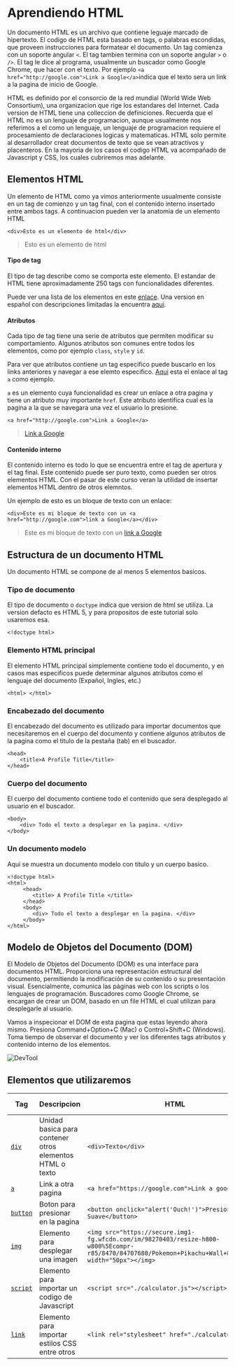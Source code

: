 # Aprendiendo HTML

Un documento HTML es un archivo que contiene leguaje marcado de hipertexto. El codigo de HTML esta basado en tags, o palabras escondidas, que proveen instrucciones para formatear el documento. Un tag comienza con un soporte angular `<`. El tag tambien termina con un soporte angular `>` o `/>`. El tag le dice al programa, usualmente un buscador como Google Chrome, que hacer con el texto. Por ejemplo `<a href="http://google.com">Link a Google</a>`indica que el texto sera un link a la pagina de inicio de Google.

HTML es definido por el consorcio de la red mundial (World Wide Web Consortium), una organizacion que rige los estandares del Internet. Cada version de HTML tiene una colleccion de definiciones. Recuerda que el HTML no es un lenguaje de programacion, aunque usualmente nos referimos a el como un lenguaje, un lenguaje de programacion requiere el procesamiento de declaraciones logicas y matematicas. HTML solo permite al desarrollador creat documentos de texto que se vean atractivos y placenteros. En la mayoria de los casos el codigo HTML va acompañado de Javascript y CSS, los cuales cubriremos mas adelante.

## Elementos HTML

Un elemento de HTML como ya vimos anteriormente usualmente consiste en un tag de comienzo y un tag final, con el contenido interno insertado entre ambos tags. A continuacion pueden ver la anatomia de un elemento HTML

    <div>Esto es un elemento de html</div>
   > <div>Esto es un elemento de html</div>

#### Tipo de tag

El tipo de tag describe como se comporta este elemento. El estandar de HTML tiene aproximadamente 250 tags con funcionalidades diferentes.

Puede ver una lista de los elementos en este [enlace](https://developer.mozilla.org/en-US/docs/Web/HTML/Element). Una version en español con descripciones limitadas la encuentra [aqui](https://developer.mozilla.org/es/docs/Web/HTML/Elemento).

#### Atributos

Cada tipo de tag tiene una serie de atributos que permiten modificar su comportamiento. Algunos atributos son comunes entre todos los elementos, como por ejemplo `class`, `style` y `id`.

Para ver que atributos contiene un tag especifico puede buscarlo en los links anteriores y navegar a ese elemto especifico. [Aqui](https://developer.mozilla.org/es/docs/Web/HTML/Elemento/a) esta el enlace al tag `a` como ejemplo.

`a` es un elemento cuya funcionalidad es crear un enlace a otra pagina y tiene un atributo muy importante `href`. Este atributo identifica cual es la pagina a la que se navegara una vez el usuario lo presione.

    <a href="http://google.com">Link a Google</a>
> <a href="http://google.com">Link a Google</a>


#### Contenido interno

El contenido interno es todo lo que se encuentra entre el tag de apertura y el tag final. Este contenido puede ser puro texto, como pueden ser otros elementos HTML. Con el pasar de este curso veran la utilidad de insertar elementos HTML dentro de otros elemntos.

Un ejemplo de esto es un bloque de texto con un enlace:

    <div>Este es mi bloque de texto con un <a href="http://google.com">link a Google</a></div>

> <div>Este es mi bloque de texto con un <a href="http://google.com">link a Google</a></div>

## Estructura de un documento HTML

Un documento HTML se compone de al menos 5 elementos basicos.

### Tipo de documento

El tipo de documento o `doctype` indica que version de html se utiliza. La version defacto es HTML 5, y para propositos de este tutorial solo usaremos esa.

    <!doctype html>

### Elemento HTML principal

El elemento HTML principal simplemente contiene todo el documento, y en casos mas especificos puede determinar algunos atributos como el lenguaje del documento (Expañol, Ingles, etc.) 

    <html> </html>
    
### Encabezado del documento

El encabezado del documento es utilizado para importar documentos que necesitaremos en el cuerpo del documento y contiene algunos atributos de la pagina como el titulo de la pestaña (tab) en el buscador.

    <head>
        <title>A Profile Title</title>
    </head>

### Cuerpo del documento

El cuerpo del documento contiene todo el contenido que sera desplegado al usuario en el buscador.

    <body>
        <div> Todo el texto a desplegar en la pagina. </div>
    </body>
    
### Un documento modelo

Aqui se muestra un documento modelo con titulo y un cuerpo basico.

    <!doctype html>
    <html>
         <head>
            <title> A Profile Title </title>
         </head>
         <body>
            <div> Todo el texto a desplegar en la pagina. </div>
         </body>
    </html>


## Modelo de Objetos del Documento (DOM)

El Modelo de Objetos del Documento (DOM) es una interface para documentos HTML. Proporciona una representación estructural del documento, permitiendo la modificación de su contenido o su presentación visual. Esencialmente, comunica las páginas web con los scripts o los lenguajes de programación. Buscadores como Google Chrome, se encargan de crear un DOM, basado en un file HTML el cual utilizan para desplegarle al usuario.

Vamos a inspecionar el DOM de esta pagina que estas leyendo ahora mismo. Presiona Command+Option+C (Mac) o Control+Shift+C (Windows). Toma tiempo de observar el documento y ver los diferentes tags atributos y contenido interno de los elementos.

![DevTool](https://developers.google.com/web/tools/chrome-devtools/images/panels/elements.png)


## Elementos que utilizaremos

| Tag         | Descripcion | HTML      | En el DOM |
| ----------- | ----------- | -----------  | -------- |
| [`div`](https://developer.mozilla.org/es/docs/Web/HTML/Elemento/div) | Unidad basica para contener otros elementos HTML o texto | `<div>Texto</div>` | <div>Texto</div> |
| [`a`](https://developer.mozilla.org/es/docs/Web/HTML/Elemento/a) | Link a otra pagina | `<a href="https://google.com">Link a google</div>` | <a href="https://google.com">Link a google</a> |
| [`button`](https://developer.mozilla.org/es/docs/Web/HTML/Elemento/button) | Boton para presionar en la pagina | `<button onclick="alert('Ouch!')">Presioname Suave</button>` |  No Disponible |
| [`img`](https://developer.mozilla.org/es/docs/Web/HTML/Elemento/img) | Elemento para desplegar una imagen | `<img src="https://secure.img1-fg.wfcdn.com/im/98270403/resize-h800-w800%5Ecompr-r85/8470/84707680/Pokemon+Pikachu+Wall+Decal.jpg" width="50px"></img>` |  <img src="https://secure.img1-fg.wfcdn.com/im/98270403/resize-h800-w800%5Ecompr-r85/8470/84707680/Pokemon+Pikachu+Wall+Decal.jpg" width="50px"></img> |
| [`script`](https://developer.mozilla.org/es/docs/Web/HTML/Elemento/script) | Elemento para importar un codigo de Javascript | `<script src="./calculator.js"></script>` |  No disponible |
| [`link`](https://developer.mozilla.org/es/docs/Web/HTML/Elemento/link) | Elemento para importar estilos CSS entre otros | `<link rel="stylesheet" href="./calculator.css">` |  No disponible |





